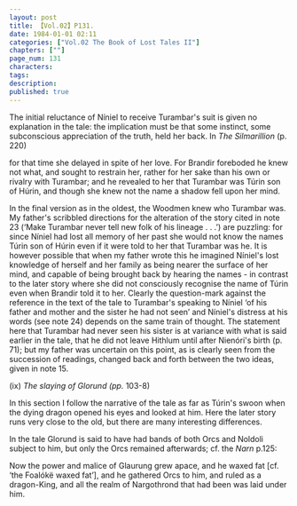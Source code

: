 ```yaml
---
layout: post
title: 【Vol.02】P131.
date: 1984-01-01 02:11
categories: ["Vol.02 The Book of Lost Tales II"]
chapters: [""]
page_num: 131
characters: 
tags: 
description: 
published: true
---
```


<p style="text-indent: 0;">
The initial reluctance of Níniel to receive Turambar's suit is given no explanation in the tale: the implication must be that some instinct, some subconscious appreciation of the truth, held her back. In <I>The Silmarillion </I>(p. 220)
</p>

for that time she delayed in spite of her love. For Brandir foreboded he knew not what, and sought to restrain her, rather for her sake than his own or rivalry with Turambar; and he revealed to her that Turambar was Túrin son of Húrin, and though she knew not the name a shadow fell upon her mind.

In the final version as in the oldest, the Woodmen knew who Turambar was. My father's scribbled directions for the alteration of the story cited in note 23 (‘Make Turambar never tell new folk of his lineage . . .’) are puzzling: for since Níniel had lost all memory of her past she would not know the names Túrin son of Húrin even if it were told to her that Turambar was he. It is however possible that when my father wrote this he imagined Níniel's lost knowledge of herself and her family as being nearer the surface of her mind, and capable of being brought back by hearing the names - in contrast to the later story where she did not consciously recognise the name of Túrin even when Brandir told it to her. Clearly the question-mark against the reference in the text of the tale to Turambar's speaking to Níniel ‘of his father and mother and the sister he had not seen’ and Níniel's distress at his words (see note 24) depends on the same train of thought. The statement here that Turambar had never seen his sister is at variance with what is said earlier in the tale, that he did not leave Hithlum until after Nienóri's birth (p. 71); but my father was uncertain on this point, as is clearly seen from the succession of readings, changed back and forth between the two ideas, given in note 15.

(ix)     <I>The slaying of Glorund (pp. </I>103-8)

In this section I follow the narrative of the tale as far as Túrin's swoon when the dying dragon opened his eyes and looked at him. Here the later story runs very close to the old, but there are many interesting differences.

In the tale Glorund is said to have had bands of both Orcs and Noldoli subject to him, but only the Orcs remained afterwards; cf. the <I>Narn </I>p.125:

Now the power and malice of Glaurung grew apace, and he waxed fat [cf. ‘the Foalókë waxed fat’], and he gathered Orcs to him, and ruled as a dragon-King, and all the realm of Nargothrond that had been was laid under him.


